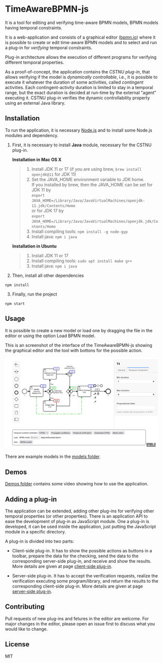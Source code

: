 # TimeAwareBPMN-js

It is a tool for editing and verifying time-aware BPMN models, BPMN models having temporal constraints.

It is a web-application and consists of a graphical editor ([bpmn.io](https://bpmn.io/toolkit/bpmn-js/)) where it is possible to create or edit time-aware BPMN models
and to select and run a plug-in for *verifying* temporal constraints.

Plug-in architecture allows the execution of different programs for verifying different temporal properties.

As a proof-of-concept, the application contains the *CSTNU plug-in*, that allows verifying if the model is *dynamically controllable*,
i.e., it is possible to execute it whatever the duration of some activities, called *contingent* activities.
Each contingent-activity duration is limited to stay in a temporal range, but the exact duration is decided at run-time by the external "agent" executing it.
CSTNU plug-in verifies the dynamic controllability property using an external Java library.


## Installation
To run the application, it is necessary [Node.js](https://nodejs.org/) and to install some Node.js modules and dependency.

1. First, it is necessary to install **Java** module, necessary for the CSTNU plug-in.
    
    **Installation in Mac OS X**
    > 1. Install JDK 11 or 17 (if you are using brew, `brew install openjdk@11` for JDK 11)<br>
    > 2. Set the JAVA_HOME environment variable to JDK home.<br>
    >    If you installed by brew, then the JAVA_HOME can be set for JDK 11 by<br>
    >    `export JAVA_HOME=/Library/Java/JavaVirtualMachines/openjdk-11.jdk/Contents/Home`<br>
    >    or for JDK 17 by<br>
    >   `export JAVA_HOME=/Library/Java/JavaVirtualMachines/openjdk.jdk/Contents/Home`<br>
    > 3. Install compiling tools: `npm install -g node-gyp`<br>
    > 4. Install java: `npm i java`<br>


    **Installation in Ubuntu**
    > 1. Install JDK 11 or 17
    > 2. Install compiling tools: `sudo apt install make g++`
    > 3. Install java: `npm i java`


2. Then, install all other dependencies
```
npm install
```

3. Finally, run the project
```
npm start
```

## Usage

It is possible to create a new model or load one by dragging the file in the editor or using the option Load BPMN model. 

This is an screenshot of the interface of the TimeAwareBPMN-js showing the graphical editor and the tool with bottons for the possible action. 

![Screenshot of the interface](./examples/screenshots/screenshotInterface_diagramExample.png)

There are example models in the [models folder](./exmples/models/).

## Demos
[Demos folder](./examples/demos/) contains some video showing how to use the application.

## Adding a plug-in
The application can be extended, adding other plug-ins for verifying other temporal properties (or other properties).
There is an application API to ease the development of plug-in as JavaScript module.
One a plug-in is developed, it can be used inside the application, just putting the JavaScript module in a specific directory.

A plug-in is divided into two parts:
* Client-side plug-in. It has to show the possible actions as buttons in a toolbar, prepare the data for the checking, send the data to the corresponding server-side plug-in, and receive and show the results.
More details are given at page [client-side plug-in](./TA_BPMN_editor/app/temporal-modeler/temporal-plugins-client/README.md).

* Server-side plug-in. It has to accept the verification requests, realize the verification executing some program/library, and return the results to the corresponding client-side plug-in.
More details are given at page [server-side plug-in](./temporal-plugins-server/README.md).


## Contributing

Pull requests of new plug-ins and fetures in the editor are welcome. For major changes in the editor, please open an issue first to discuss what you would like to change.

## License

MIT
